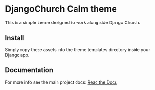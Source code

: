 # DjangoChurch Calm theme

This is a simple theme designed to work along side Django Church.

## Install

Simply copy these assets into the theme templates directory inside your Django app.

## Documentation

For more info see the main project docs: [Read the
Docs](http://djangochurch.readthedocs.org/)

